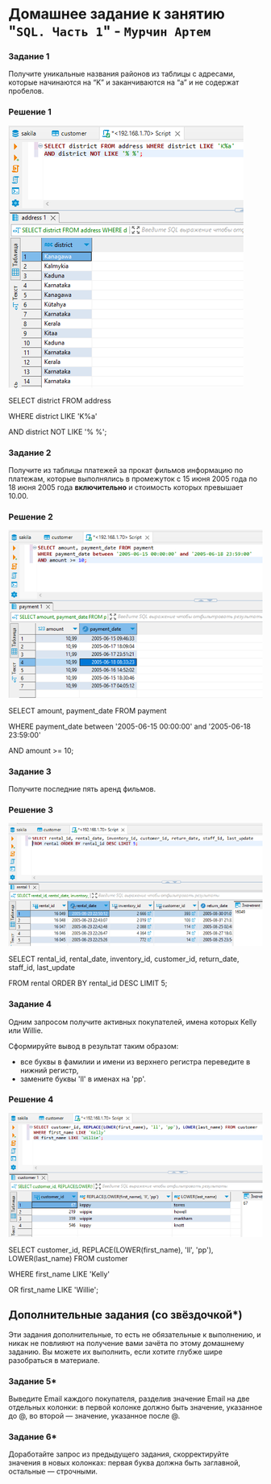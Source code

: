 # Домашнее задание к занятию "`SQL. Часть 1`" - `Мурчин Артем`

### Задание 1

Получите уникальные названия районов из таблицы с адресами, которые начинаются на “K” и заканчиваются на “a” и не содержат пробелов.

### Решение 1

![alt text](https://github.com/artmur1/12-03-hw/blob/main/12-03-zad1.png)

SELECT district FROM address

WHERE district LIKE 'K%a'

AND district NOT LIKE '% %';

### Задание 2

Получите из таблицы платежей за прокат фильмов информацию по платежам, которые выполнялись в промежуток с 15 июня 2005 года по 18 июня 2005 года **включительно** и стоимость которых превышает 10.00.

### Решение 2

![alt text](https://github.com/artmur1/12-03-hw/blob/main/12-03-zad2.png)

SELECT amount, payment_date FROM payment

WHERE payment_date between '2005-06-15 00:00:00' and '2005-06-18 23:59:00'

AND amount >= 10;

### Задание 3

Получите последние пять аренд фильмов.

### Решение 3

![alt text](https://github.com/artmur1/12-03-hw/blob/main/12-03-zad3.png)

SELECT rental_id, rental_date, inventory_id, customer_id, return_date, staff_id, last_update

FROM rental ORDER BY rental_id DESC LIMIT 5;

### Задание 4

Одним запросом получите активных покупателей, имена которых Kelly или Willie. 

Сформируйте вывод в результат таким образом:
- все буквы в фамилии и имени из верхнего регистра переведите в нижний регистр,
- замените буквы 'll' в именах на 'pp'.

### Решение 4

![alt text](https://github.com/artmur1/12-03-hw/blob/main/12-03-zad4.png)

SELECT customer_id, REPLACE(LOWER(first_name), 'll', 'pp'), LOWER(last_name) FROM customer

WHERE first_name LIKE 'Kelly'

OR first_name LIKE 'Willie';

## Дополнительные задания (со звёздочкой*)
Эти задания дополнительные, то есть не обязательные к выполнению, и никак не повлияют на получение вами зачёта по этому домашнему заданию. Вы можете их выполнить, если хотите глубже шире разобраться в материале.

### Задание 5*

Выведите Email каждого покупателя, разделив значение Email на две отдельных колонки: в первой колонке должно быть значение, указанное до @, во второй — значение, указанное после @.

### Задание 6*

Доработайте запрос из предыдущего задания, скорректируйте значения в новых колонках: первая буква должна быть заглавной, остальные — строчными.

